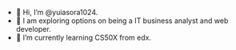 - 👋 Hi, I’m @yuiasora1024.
- 👀 I am exploring options on being a IT business analyst and web developer. 
- 🌱 I’m currently learning CS50X from edx.

<!---
yuiasora1024/yuiasora1024 is a ✨ special ✨ repository because its `README.md` (this file) appears on your GitHub profile.
You can click the Preview link to take a look at your changes.
--->

